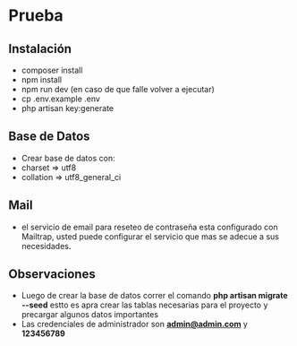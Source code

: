 # Prueba

## Instalación

- composer install
- npm install
- npm run dev (en caso de que falle volver a ejecutar)
- cp .env.example .env
- php artisan key:generate

## Base de Datos

- Crear base de datos con:
- charset => utf8
- collation => utf8_general_ci

## Mail

- el servicio de email para reseteo de contraseña esta configurado con Mailtrap, usted puede configurar el servicio que mas se adecue a sus necesidades.

## Observaciones

- Luego de crear la base de datos correr el comando **php artisan migrate --seed** estto es apra crear las tablas necesarias para el proyecto y precargar algunos datos importantes
- Las credenciales de administrador son **admin@admin.com** y **123456789**

